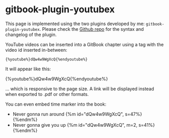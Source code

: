 gitbook-plugin-youtubex
===

<!--sec data-title="Introduction" data-id="intro" ces-->
This page is implemented using the two plugins developed by me: ```gitbook-plugin-youtubex```. Please check the [Github repo](https://github.com/ymcatar/gitbook-plugin-youtubex) for the syntax and changelog of the plugin.
<!--endsec-->

<!--sec data-title="Examples" data-id="example" ces-->
YouTube videos can be inserted into a GitBook chapter using a tag with the video id inserted in-between:
```
{%youtube%}dQw4w9WgXcQ{%endyoutube%}
```

It will appear like this:

{%youtube%}dQw4w9WgXcQ{%endyoutube%}

... which is responsive to the page size. A link will be displayed instead when exported to .pdf or other formats.

You can even embed time marker into the book:

* Never gonna run around {%m id="dQw4w9WgXcQ", s=47%}{%endm%}
* Never gonna give you up {%m id="dQw4w9WgXcQ", m=2, s=41%}{%endm%}

<!--endsec-->

